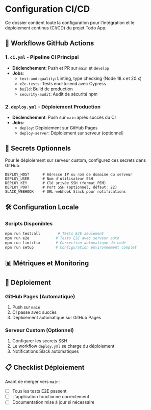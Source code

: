 # Configuration CI/CD

Ce dossier contient toute la configuration pour l'intégration et le déploiement continus (CI/CD) du projet Todo App.

## 🚀 Workflows GitHub Actions

### 1. `ci.yml` - Pipeline CI Principal
- **Déclenchement**: Push et PR sur `main` et `develop`
- **Jobs**:
  - `test-and-quality`: Linting, type checking (Node 18.x et 20.x)
  - `e2e-tests`: Tests end-to-end avec Cypress
  - `build`: Build de production
  - `security-audit`: Audit de sécurité npm

### 2. `deploy.yml` - Déploiement Production
- **Déclenchement**: Push sur `main` après succès du CI
- **Jobs**:
  - `deploy`: Déploiement sur GitHub Pages
  - `deploy-server`: Déploiement sur serveur (optionnel)


## 🔑 Secrets Optionnels

Pour le déploiement sur serveur custom, configurez ces secrets dans GitHub:

```
DEPLOY_HOST      # Adresse IP ou nom de domaine du serveur
DEPLOY_USER      # Nom d'utilisateur SSH
DEPLOY_KEY       # Clé privée SSH (format PEM)
DEPLOY_PORT      # Port SSH (optionnel, défaut: 22)
SLACK_WEBHOOK    # URL webhook Slack pour notifications
```

## 🛠️ Configuration Locale


### Scripts Disponibles
```bash
npm run test:all        # Tests E2E seulement
npm run e2e            # Tests E2E avec serveur auto
npm run lint:fix       # Correction automatique du code
npm run setup          # Configuration environnement complet
```


## 📊 Métriques et Monitoring



## 🚀 Déploiement

### GitHub Pages (Automatique)
1. Push sur `main`
2. CI passe avec succès
3. Déploiement automatique sur GitHub Pages

### Serveur Custom (Optionnel)
1. Configurer les secrets SSH
2. Le workflow `deploy.yml` se charge du déploiement
3. Notifications Slack automatiques

## 📋 Checklist Déploiement

Avant de merger vers `main`:

- [ ] Tous les tests E2E passent
- [ ] L'application fonctionne correctement
- [ ] Documentation mise à jour si nécessaire